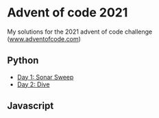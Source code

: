 # Advent of code 2021
My solutions for the 2021 advent of code challenge (www.adventofcode.com)

## Python

* [Day 1: Sonar Sweep](https://github.com/facufrau/advent-of-code-2021/blob/main/day01.py)
* [Day 2: Dive](https://github.com/facufrau/advent-of-code-2021/blob/main/day02.py)

## Javascript
